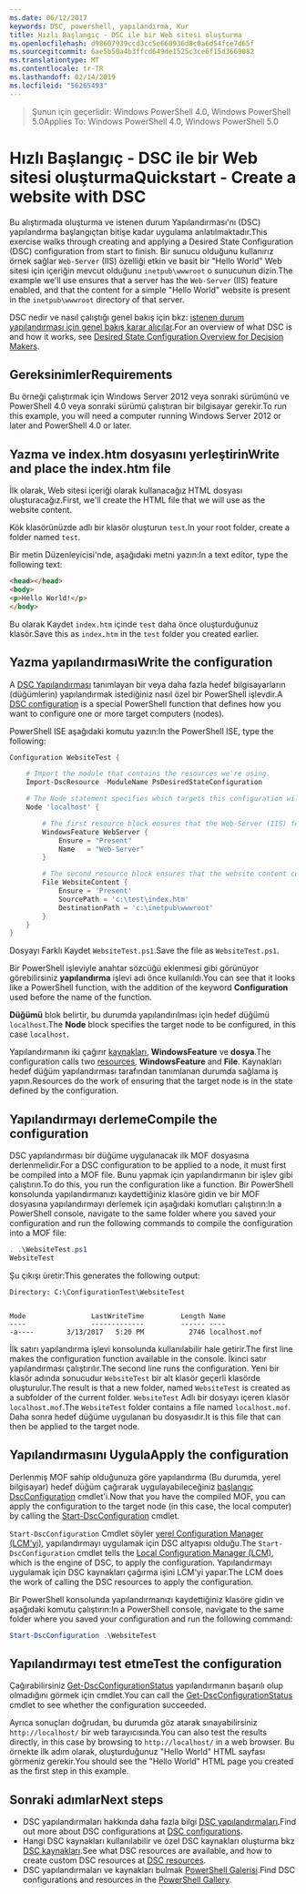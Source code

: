 ```yaml
---
ms.date: 06/12/2017
keywords: DSC, powershell, yapılandırma, Kur
title: Hızlı Başlangıç - DSC ile bir Web sitesi oluşturma
ms.openlocfilehash: d98607939ccd3cc5e660936d8c0a6d54fce7d65f
ms.sourcegitcommit: 6ae5b50a4b3ffcd649de1525c3ce6f15d3669082
ms.translationtype: MT
ms.contentlocale: tr-TR
ms.lasthandoff: 02/14/2019
ms.locfileid: "56265493"
---
```

> <span data-ttu-id="ba4b3-103">Şunun için geçerlidir: Windows PowerShell 4.0, Windows PowerShell 5.0</span><span class="sxs-lookup"><span data-stu-id="ba4b3-103">Applies To: Windows PowerShell 4.0, Windows PowerShell 5.0</span></span>

# <a name="quickstart---create-a-website-with-dsc"></a><span data-ttu-id="ba4b3-104">Hızlı Başlangıç - DSC ile bir Web sitesi oluşturma</span><span class="sxs-lookup"><span data-stu-id="ba4b3-104">Quickstart - Create a website with DSC</span></span>

<span data-ttu-id="ba4b3-105">Bu alıştırmada oluşturma ve istenen durum Yapılandırması'nı (DSC) yapılandırma başlangıçtan bitişe kadar uygulama anlatılmaktadır.</span><span class="sxs-lookup"><span data-stu-id="ba4b3-105">This exercise walks through creating and applying a Desired State Configuration (DSC) configuration from start to finish.</span></span>
<span data-ttu-id="ba4b3-106">Bir sunucu olduğunu kullanırız örnek sağlar `Web-Server` (IIS) özelliği etkin ve basit bir "Hello World" Web sitesi için içeriğin mevcut olduğunu `inetpub\wwwroot` o sunucunun dizin.</span><span class="sxs-lookup"><span data-stu-id="ba4b3-106">The example we'll use ensures that a server has the `Web-Server` (IIS) feature enabled, and that the content for a simple "Hello World" website is present in the `inetpub\wwwroot` directory of that server.</span></span>

<span data-ttu-id="ba4b3-107">DSC nedir ve nasıl çalıştığı genel bakış için bkz: [istenen durum yapılandırması için genel bakış karar alıcılar](../overview/decisionMaker.md).</span><span class="sxs-lookup"><span data-stu-id="ba4b3-107">For an overview of what DSC is and how it works, see [Desired State Configuration Overview for Decision Makers](../overview/decisionMaker.md).</span></span>

## <a name="requirements"></a><span data-ttu-id="ba4b3-108">Gereksinimler</span><span class="sxs-lookup"><span data-stu-id="ba4b3-108">Requirements</span></span>

<span data-ttu-id="ba4b3-109">Bu örneği çalıştırmak için Windows Server 2012 veya sonraki sürümünü ve PowerShell 4.0 veya sonraki sürümü çalıştıran bir bilgisayar gerekir.</span><span class="sxs-lookup"><span data-stu-id="ba4b3-109">To run this example, you will need a computer running Windows Server 2012 or later and PowerShell 4.0 or later.</span></span>

## <a name="write-and-place-the-indexhtm-file"></a><span data-ttu-id="ba4b3-110">Yazma ve index.htm dosyasını yerleştirin</span><span class="sxs-lookup"><span data-stu-id="ba4b3-110">Write and place the index.htm file</span></span>

<span data-ttu-id="ba4b3-111">İlk olarak, Web sitesi içeriği olarak kullanacağız HTML dosyası oluşturacağız.</span><span class="sxs-lookup"><span data-stu-id="ba4b3-111">First, we'll create the HTML file that we will use as the website content.</span></span>

<span data-ttu-id="ba4b3-112">Kök klasörünüzde adlı bir klasör oluşturun `test`.</span><span class="sxs-lookup"><span data-stu-id="ba4b3-112">In your root folder, create a folder named `test`.</span></span>

<span data-ttu-id="ba4b3-113">Bir metin Düzenleyicisi'nde, aşağıdaki metni yazın:</span><span class="sxs-lookup"><span data-stu-id="ba4b3-113">In a text editor, type the following text:</span></span>

```html
<head></head>
<body>
<p>Hello World!</p>
</body>
```

<span data-ttu-id="ba4b3-114">Bu olarak Kaydet `index.htm` içinde `test` daha önce oluşturduğunuz klasör.</span><span class="sxs-lookup"><span data-stu-id="ba4b3-114">Save this as `index.htm` in the `test` folder you created earlier.</span></span>

## <a name="write-the-configuration"></a><span data-ttu-id="ba4b3-115">Yazma yapılandırması</span><span class="sxs-lookup"><span data-stu-id="ba4b3-115">Write the configuration</span></span>

<span data-ttu-id="ba4b3-116">A [DSC Yapılandırması](../configurations/configurations.md) tanımlayan bir veya daha fazla hedef bilgisayarların (düğümlerin) yapılandırmak istediğiniz nasıl özel bir PowerShell işlevdir.</span><span class="sxs-lookup"><span data-stu-id="ba4b3-116">A [DSC configuration](../configurations/configurations.md) is a special PowerShell function that defines how you want to configure one or more target computers (nodes).</span></span>

<span data-ttu-id="ba4b3-117">PowerShell ISE aşağıdaki komutu yazın:</span><span class="sxs-lookup"><span data-stu-id="ba4b3-117">In the PowerShell ISE, type the following:</span></span>

```powershell
Configuration WebsiteTest {

    # Import the module that contains the resources we're using.
    Import-DscResource -ModuleName PsDesiredStateConfiguration

    # The Node statement specifies which targets this configuration will be applied to.
    Node 'localhost' {

        # The first resource block ensures that the Web-Server (IIS) feature is enabled.
        WindowsFeature WebServer {
            Ensure = "Present"
            Name   = "Web-Server"
        }

        # The second resource block ensures that the website content copied to the website root folder.
        File WebsiteContent {
            Ensure = 'Present'
            SourcePath = 'c:\test\index.htm'
            DestinationPath = 'c:\inetpub\wwwroot'
        }
    }
}
```

<span data-ttu-id="ba4b3-118">Dosyayı Farklı Kaydet `WebsiteTest.ps1`.</span><span class="sxs-lookup"><span data-stu-id="ba4b3-118">Save the file as `WebsiteTest.ps1`.</span></span>

<span data-ttu-id="ba4b3-119">Bir PowerShell işleviyle anahtar sözcüğü eklenmesi gibi görünüyor görebilirsiniz **yapılandırma** işlevi adı önce kullanıldı.</span><span class="sxs-lookup"><span data-stu-id="ba4b3-119">You can see that it looks like a PowerShell function, with the addition of the keyword **Configuration** used before the name of the function.</span></span>

<span data-ttu-id="ba4b3-120">**Düğümü** blok belirtir, bu durumda yapılandırılması için hedef düğümü `localhost`.</span><span class="sxs-lookup"><span data-stu-id="ba4b3-120">The **Node** block specifies the target node to be configured, in this case `localhost`.</span></span>

<span data-ttu-id="ba4b3-121">Yapılandırmanın iki çağırır [kaynakları](../resources/resources.md), **WindowsFeature** ve **dosya**.</span><span class="sxs-lookup"><span data-stu-id="ba4b3-121">The configuration calls two [resources](../resources/resources.md), **WindowsFeature** and **File**.</span></span>
<span data-ttu-id="ba4b3-122">Kaynakları hedef düğüm yapılandırması tarafından tanımlanan durumda sağlama iş yapın.</span><span class="sxs-lookup"><span data-stu-id="ba4b3-122">Resources do the work of ensuring that the target node is in the state defined by the configuration.</span></span>

## <a name="compile-the-configuration"></a><span data-ttu-id="ba4b3-123">Yapılandırmayı derleme</span><span class="sxs-lookup"><span data-stu-id="ba4b3-123">Compile the configuration</span></span>

<span data-ttu-id="ba4b3-124">DSC yapılandırması bir düğüme uygulanacak ilk MOF dosyasına derlenmelidir.</span><span class="sxs-lookup"><span data-stu-id="ba4b3-124">For a DSC configuration to be applied to a node, it must first be compiled into a MOF file.</span></span>
<span data-ttu-id="ba4b3-125">Bunu yapmak için yapılandırmanın bir işlev gibi çalıştırın.</span><span class="sxs-lookup"><span data-stu-id="ba4b3-125">To do this, you run the configuration like a function.</span></span>
<span data-ttu-id="ba4b3-126">Bir PowerShell konsolunda yapılandırmanızı kaydettiğiniz klasöre gidin ve bir MOF dosyasına yapılandırmayı derlemek için aşağıdaki komutları çalıştırın:</span><span class="sxs-lookup"><span data-stu-id="ba4b3-126">In a PowerShell console, navigate to the same folder where you saved your configuration and run the following commands to compile the configuration into a MOF file:</span></span>

```powershell
. .\WebsiteTest.ps1
WebsiteTest
```

<span data-ttu-id="ba4b3-127">Şu çıkışı üretir:</span><span class="sxs-lookup"><span data-stu-id="ba4b3-127">This generates the following output:</span></span>

```
Directory: C:\ConfigurationTest\WebsiteTest


Mode                LastWriteTime         Length Name
----                -------------         ------ ----
-a----        3/13/2017   5:20 PM           2746 localhost.mof
```

<span data-ttu-id="ba4b3-128">İlk satırı yapılandırma işlevi konsolunda kullanılabilir hale getirir.</span><span class="sxs-lookup"><span data-stu-id="ba4b3-128">The first line makes the configuration function available in the console.</span></span>
<span data-ttu-id="ba4b3-129">İkinci satır yapılandırması çalıştırılır.</span><span class="sxs-lookup"><span data-stu-id="ba4b3-129">The second line runs the configuration.</span></span>
<span data-ttu-id="ba4b3-130">Yeni bir klasör adında sonucudur `WebsiteTest` bir alt klasör geçerli klasörde oluşturulur.</span><span class="sxs-lookup"><span data-stu-id="ba4b3-130">The result is that a new folder, named `WebsiteTest` is created as a subfolder of the current folder.</span></span>
<span data-ttu-id="ba4b3-131">`WebsiteTest` Adlı bir dosyayı içeren klasör `localhost.mof`.</span><span class="sxs-lookup"><span data-stu-id="ba4b3-131">The `WebsiteTest` folder contains a file named `localhost.mof`.</span></span>
<span data-ttu-id="ba4b3-132">Daha sonra hedef düğüme uygulanan bu dosyasıdır.</span><span class="sxs-lookup"><span data-stu-id="ba4b3-132">It is this file that can then be applied to the target node.</span></span>

## <a name="apply-the-configuration"></a><span data-ttu-id="ba4b3-133">Yapılandırmasını Uygula</span><span class="sxs-lookup"><span data-stu-id="ba4b3-133">Apply the configuration</span></span>

<span data-ttu-id="ba4b3-134">Derlenmiş MOF sahip olduğunuza göre yapılandırma (Bu durumda, yerel bilgisayar) hedef düğüm çağırarak uygulayabileceğiniz [başlangıç DscConfiguration](/powershell/module/psdesiredstateconfiguration/start-dscconfiguration) cmdlet'i.</span><span class="sxs-lookup"><span data-stu-id="ba4b3-134">Now that you have the compiled MOF, you can apply the configuration to the target node (in this case, the local computer) by calling the [Start-DscConfiguration](/powershell/module/psdesiredstateconfiguration/start-dscconfiguration) cmdlet.</span></span>

<span data-ttu-id="ba4b3-135">`Start-DscConfiguration` Cmdlet söyler [yerel Configuration Manager (LCM'yi)](../managing-nodes/metaConfig.md), yapılandırmayı uygulamak için DSC altyapısı olduğu.</span><span class="sxs-lookup"><span data-stu-id="ba4b3-135">The `Start-DscConfiguration` cmdlet tells the [Local Configuration Manager (LCM)](../managing-nodes/metaConfig.md), which is the engine of DSC, to apply the configuration.</span></span>
<span data-ttu-id="ba4b3-136">Yapılandırmayı uygulamak için DSC kaynakları çağırma işini LCM'yi yapar.</span><span class="sxs-lookup"><span data-stu-id="ba4b3-136">The LCM does the work of calling the DSC resources to apply the configuration.</span></span>

<span data-ttu-id="ba4b3-137">Bir PowerShell konsolunda yapılandırmanızı kaydettiğiniz klasöre gidin ve aşağıdaki komutu çalıştırın:</span><span class="sxs-lookup"><span data-stu-id="ba4b3-137">In a PowerShell console, navigate to the same folder where you saved your configuration and run the following command:</span></span>

```powershell
Start-DscConfiguration .\WebsiteTest
```

## <a name="test-the-configuration"></a><span data-ttu-id="ba4b3-138">Yapılandırmayı test etme</span><span class="sxs-lookup"><span data-stu-id="ba4b3-138">Test the configuration</span></span>

<span data-ttu-id="ba4b3-139">Çağırabilirsiniz [Get-DscConfigurationStatus](/powershell/module/psdesiredstateconfiguration/get-dscconfigurationstatus) yapılandırmanın başarılı olup olmadığını görmek için cmdlet.</span><span class="sxs-lookup"><span data-stu-id="ba4b3-139">You can call the [Get-DscConfigurationStatus](/powershell/module/psdesiredstateconfiguration/get-dscconfigurationstatus) cmdlet to see whether the configuration succeeded.</span></span>

<span data-ttu-id="ba4b3-140">Ayrıca sonuçları doğrudan, bu durumda göz atarak sınayabilirsiniz `http://localhost/` bir web tarayıcısında.</span><span class="sxs-lookup"><span data-stu-id="ba4b3-140">You can also test the results directly, in this case by browsing to `http://localhost/` in a web browser.</span></span>
<span data-ttu-id="ba4b3-141">Bu örnekte ilk adım olarak, oluşturduğunuz "Hello World" HTML sayfası görmeniz gerekir.</span><span class="sxs-lookup"><span data-stu-id="ba4b3-141">You should see the "Hello World" HTML page you created as the first step in this example.</span></span>

## <a name="next-steps"></a><span data-ttu-id="ba4b3-142">Sonraki adımlar</span><span class="sxs-lookup"><span data-stu-id="ba4b3-142">Next steps</span></span>

- <span data-ttu-id="ba4b3-143">DSC yapılandırmaları hakkında daha fazla bilgi [DSC yapılandırmaları](../configurations/configurations.md).</span><span class="sxs-lookup"><span data-stu-id="ba4b3-143">Find out more about DSC configurations at [DSC configurations](../configurations/configurations.md).</span></span>
- <span data-ttu-id="ba4b3-144">Hangi DSC kaynakları kullanılabilir ve özel DSC kaynakları oluşturma bkz [DSC kaynakları](../resources/resources.md).</span><span class="sxs-lookup"><span data-stu-id="ba4b3-144">See what DSC resources are available, and how to create custom DSC resources at [DSC resources](../resources/resources.md).</span></span>
- <span data-ttu-id="ba4b3-145">DSC yapılandırmaları ve kaynakları bulmak [PowerShell Galerisi](https://www.powershellgallery.com/).</span><span class="sxs-lookup"><span data-stu-id="ba4b3-145">Find DSC configurations and resources in the [PowerShell Gallery](https://www.powershellgallery.com/).</span></span>
